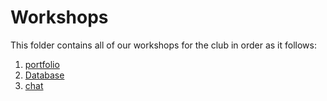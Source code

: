 # Workshops

This folder contains all of our workshops for the club in order as it follows:

1. [portfolio](Portfolio)
2. [Database](Checklist)
3. [chat](Chat)
